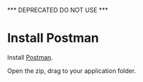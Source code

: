 *** DEPRECATED DO NOT USE ***

# Install Postman

Install [Postman](https://www.getpostman.com/downloads/). 

Open the zip, drag to your application folder.

